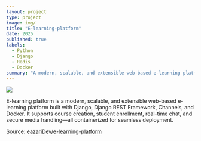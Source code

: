 ```yaml
---
layout: project
type: project
image: img/
title: "E-learning-platform"
date: 2025
published: true
labels:
  - Python
  - Django
  - Redis
  - Docker
summary: "A modern, scalable, and extensible web-based e-learning platform built with Django."
---
```


<img class="img-fluid" src="../img/vacay/vacay-home-page.png">

E-learning platform is a modern, scalable, and extensible web-based e-learning platform built with Django, Django REST Framework, Channels, and Docker. It supports course creation, student enrollment, real-time chat, and secure media handling—all containerized for seamless deployment.

Source: <a href="https://github.com/eazariDev/e-learning-platform">eazariDev/e-learning-platform</a>
